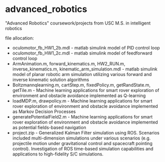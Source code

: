 # advanced_robotics

"Advanced Robotics" coursework/projects from USC M.S. in intelligent robotics

file allocation:

* oculomotor_fb_HW1_2b.mdl - matlab simulink model of PID control loop 
* oculomotor_fb_HW1_2c.mdl - matlab simulink model of feedforward control loop
* ArmAnimation.m, forward_kinematics.m, HW2_RUN.m, inverse_kinematics.m, kinematic_arm_simulation.mdl - matlab simulink model of planar robotic arm simulation utilizing various forward and inverse kinematic solution algorithms
* Boltzmannqlearning.m, cartStep.m, fixedPolicy.m, getRandState.m, getTile.m - Machine learning applications for smart rover exploration of environment and obstacle avoidance implemented as Q-learning
* loadMDP.m, drawpolicy.m - Machine learning applications for smart rover exploration of environment and obstacle avoidance implemented as Markov Decision Processes
* generatePotentialField2.m - Machine learning applications for smart rover exploration of environment and obstacle avoidance implemented as potential fields-based navigation
* project.zip - Generalized Kalman Filter simulation using ROS. Scenarios included multi-dimension simulations under various scenarios (e.g. projectile motion under gravitational control and spacecraft pointing control). Investigation of ROS time-based simulation capabilities and applications to high-fidelity S/C simulations.
